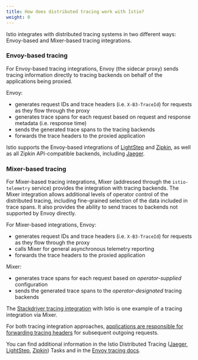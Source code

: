 ```yaml
---
title: How does distributed tracing work with Istio?
weight: 0
---
```


Istio integrates with distributed tracing systems in two different ways: Envoy-based and Mixer-based tracing integrations.

### Envoy-based tracing

For Envoy-based tracing integrations, Envoy (the sidecar proxy) sends tracing information directly to tracing backends on behalf of the applications being proxied.

Envoy:

- generates request IDs and trace headers (i.e. `X-B3-TraceId`) for requests as they flow through the proxy
- generates trace spans for each request based on request and response metadata (i.e. response time)
- sends the generated trace spans to the tracing backends
- forwards the trace headers to the proxied application

Istio supports the Envoy-based integrations of [LightStep](/docs/tasks/telemetry/distributed-tracing/lightstep/) and [Zipkin](/docs/tasks/telemetry/distributed-tracing/zipkin/), as well as all Zipkin API-compatible backends, including [Jaeger](/docs/tasks/telemetry/distributed-tracing/jaeger/).


### Mixer-based tracing

For Mixer-based tracing integrations, Mixer (addressed through the `istio-telemetry` service) provides the integration with tracing backends. The Mixer integration allows additional levels of operator control of the distributed tracing, including fine-grained selection of the data included in trace spans. It also provides the ability to send traces to backends not supported by Envoy directly.

For Mixer-based integrations, Envoy:

- generates request IDs and trace headers (i.e. `X-B3-TraceId`) for requests as they flow through the proxy
- calls Mixer for general asynchronous telemetry reporting
- forwards the trace headers to the proxied application

Mixer:

- generates trace spans for each request based on *operator-supplied* configuration
- sends the generated trace spans to the *operator-designated* tracing backends

The [Stackdriver tracing integration](https://cloud.google.com/istio/docs/istio-on-gke/installing#enabling_tracing) with Istio is one example of a tracing integration via Mixer.

For both tracing integration approaches, [applications are responsible for forwarding tracing headers](#istio-copy-headers) for subsequent outgoing requests.

You can find additional information in the Istio Distributed Tracing ([Jaeger](/docs/tasks/telemetry/distributed-tracing/jaeger/), [LightStep](/docs/tasks/telemetry/distributed-tracing/lightstep/), [Zipkin](/docs/tasks/telemetry/distributed-tracing/zipkin/)) Tasks and
in the [Envoy tracing docs](https://www.envoyproxy.io/docs/envoy/latest/intro/arch_overview/tracing#tracing).
